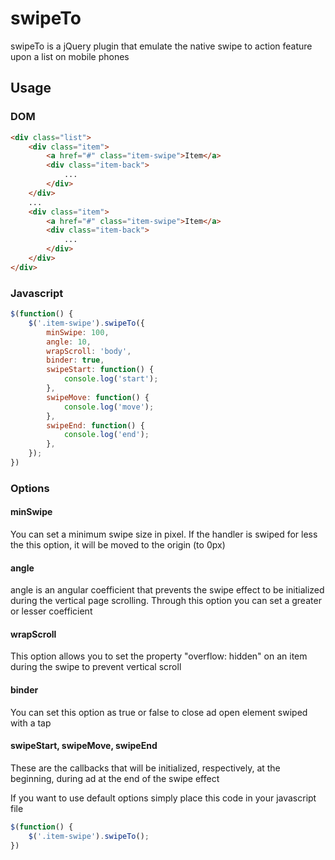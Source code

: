# swipeTo

swipeTo is a jQuery plugin that emulate the native swipe to action feature upon a list on mobile phones

## Usage

### DOM
```html
<div class="list">
    <div class="item">
        <a href="#" class="item-swipe">Item</a>
        <div class="item-back">
            ...
        </div>
    </div>
    ...
    <div class="item">
        <a href="#" class="item-swipe">Item</a>
        <div class="item-back">
            ...
        </div>
    </div>
</div>
```
    
### Javascript

```js
$(function() {
    $('.item-swipe').swipeTo({
        minSwipe: 100,
        angle: 10,
        wrapScroll: 'body',
        binder: true,
        swipeStart: function() {
            console.log('start');
        },
        swipeMove: function() {
            console.log('move');
        },
        swipeEnd: function() {
            console.log('end');
        },
    });
})
```

### Options
#### minSwipe
You can set a minimum swipe size in pixel. If the handler is swiped for less the this option, it will be moved to the origin (to 0px)

#### angle
angle is an angular coefficient that prevents the swipe effect to be initialized during the vertical page scrolling. Through this option you can set a greater or lesser coefficient

#### wrapScroll
This option allows you to set the property "overflow: hidden" on an item during the swipe to prevent vertical scroll

#### binder
You can set this option as true or false to close ad open element swiped with a tap

#### swipeStart, swipeMove, swipeEnd
These are the callbacks that will be initialized, respectively, at the beginning, during ad at the end of the swipe effect

If you want to use default options simply place this code in your javascript file

```js
$(function() {
    $('.item-swipe').swipeTo();
})
```
